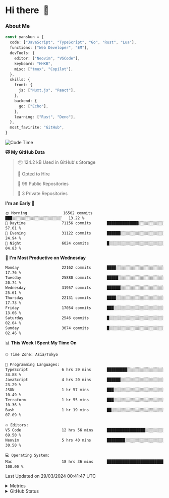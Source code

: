 # Hi there&nbsp; :wave:

### About Me

```ts
const yanskun = {
  code: ["JavaScript", "TypeScript", "Go", "Rust", "Lua"],
  functions: ["Web Developer", "EM"],
  devTools: {
    editor: ["Neovim", "VSCode"],
    keyboard: "HHKB",
    misc: ["tmux", "Copilot"],
  },
  skills: {
    front: {
      js: ["Nuxt.js", "React"],
    },
    backend: {
      go: ["Echo"],
    },
    learning: ["Rust", "Deno"],
  },
  most_favirite: "GitHub",
}
```

<!--START_SECTION:waka-->
![Code Time](http://img.shields.io/badge/Code%20Time-770%20hrs%2029%20mins-blue)

**🐱 My GitHub Data** 

> 📦 124.2 kB Used in GitHub's Storage 
 > 
> 💼 Opted to Hire
 > 
> 📜 99 Public Repositories 
 > 
> 🔑 3 Private Repositories 
 > 
**I'm an Early 🐤** 

```text
🌞 Morning                16502 commits       ███░░░░░░░░░░░░░░░░░░░░░░   13.22 % 
🌆 Daytime                71156 commits       ██████████████░░░░░░░░░░░   57.01 % 
🌃 Evening                31122 commits       ██████░░░░░░░░░░░░░░░░░░░   24.94 % 
🌙 Night                  6024 commits        █░░░░░░░░░░░░░░░░░░░░░░░░   04.83 % 
```
📅 **I'm Most Productive on Wednesday** 

```text
Monday                   22162 commits       ████░░░░░░░░░░░░░░░░░░░░░   17.76 % 
Tuesday                  25880 commits       █████░░░░░░░░░░░░░░░░░░░░   20.74 % 
Wednesday                31957 commits       ██████░░░░░░░░░░░░░░░░░░░   25.61 % 
Thursday                 22131 commits       ████░░░░░░░░░░░░░░░░░░░░░   17.73 % 
Friday                   17054 commits       ███░░░░░░░░░░░░░░░░░░░░░░   13.66 % 
Saturday                 2546 commits        █░░░░░░░░░░░░░░░░░░░░░░░░   02.04 % 
Sunday                   3074 commits        █░░░░░░░░░░░░░░░░░░░░░░░░   02.46 % 
```


📊 **This Week I Spent My Time On** 

```text
🕑︎ Time Zone: Asia/Tokyo

💬 Programming Languages: 
TypeScript               6 hrs 29 mins       █████████░░░░░░░░░░░░░░░░   34.88 % 
JavaScript               4 hrs 20 mins       ██████░░░░░░░░░░░░░░░░░░░   23.29 % 
JSON                     1 hr 57 mins        ███░░░░░░░░░░░░░░░░░░░░░░   10.49 % 
Terraform                1 hr 55 mins        ███░░░░░░░░░░░░░░░░░░░░░░   10.36 % 
Bash                     1 hr 19 mins        ██░░░░░░░░░░░░░░░░░░░░░░░   07.09 % 

🔥 Editors: 
VS Code                  12 hrs 56 mins      █████████████████░░░░░░░░   69.50 % 
Neovim                   5 hrs 40 mins       ████████░░░░░░░░░░░░░░░░░   30.50 % 

💻 Operating System: 
Mac                      18 hrs 36 mins      █████████████████████████   100.00 % 
```


 Last Updated on 29/03/2024 00:41:47 UTC
<!--END_SECTION:waka-->

<details>
  <summary>Metrics</summary>
  <img src="https://github.com/yanskun/yanskun/blob/main/github-metrics.svg" alt="Metrics">
</details>

<details>
  <summary>GitHub Status</summary>
  <picture>
    <source media="(prefers-color-scheme: dark)" srcset="https://raw.githubusercontent.com/yanskun/yanskun/master/profile-summary-card-output/nord_dark/0-profile-details.svg">
   <img src="https://raw.githubusercontent.com/yanskun/yanskun/master/profile-summary-card-output/default/0-profile-details.svg">
  </picture>
  <br>
  <picture>
    <source media="(prefers-color-scheme: dark)" srcset="https://raw.githubusercontent.com/yanskun/yanskun/master/profile-summary-card-output/nord_dark/1-repos-per-language.svg">
   <img src="https://raw.githubusercontent.com/yanskun/yanskun/master/profile-summary-card-output/default/1-repos-per-language.svg">
  </picture>
  <picture>
    <source media="(prefers-color-scheme: dark)" srcset="https://raw.githubusercontent.com/yanskun/yanskun/master/profile-summary-card-output/nord_dark/2-most-commit-language.svg">
   <img src="https://raw.githubusercontent.com/yanskun/yanskun/master/profile-summary-card-output/default/2-most-commit-language.svg">
  </picture>
  <br>
  <picture>
    <source media="(prefers-color-scheme: dark)" srcset="https://raw.githubusercontent.com/yanskun/yanskun/master/profile-summary-card-output/nord_dark/3-stats.svg">
   <img src="https://raw.githubusercontent.com/yanskun/yanskun/master/profile-summary-card-output/default/3-stats.svg">
  </picture>
  <picture>
    <source media="(prefers-color-scheme: dark)" srcset="https://raw.githubusercontent.com/yanskun/yanskun/master/profile-summary-card-output/nord_dark/4-productive-time.svg">
   <img src="https://raw.githubusercontent.com/yanskun/yanskun/master/profile-summary-card-output/default/4-productive-time.svg">
  </picture>
</details>
